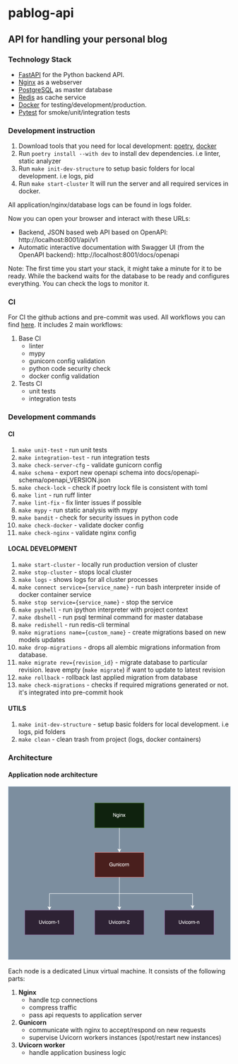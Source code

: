 # pablog-api

## API for handling your personal blog

### Technology Stack
* [FastAPI](https://fastapi.tiangolo.com/) for the Python backend API.
* [Nginx](https://nginx.org/) as a webserver
* [PostgreSQL](https://www.postgresql.org/) as master database
* [Redis](https://redis.io/) as cache service
* [Docker](https://www.docker.com/) for testing/development/production.
* [Pytest](https://docs.pytest.org/en/8.2.x/) for smoke/unit/integration tests

### Development instruction

1) Download tools that you need for local development: [poetry](https://python-poetry.org/), [docker](https://www.docker.com/)
2) Run ```poetry install --with dev``` to install dev dependencies. i.e linter, static analyzer
3) Run ```make init-dev-structure``` to setup basic folders for local development. i.e logs, pid
4) Run ```make start-cluster``` It will run the server and all required services in docker.

All application/nginx/database logs can be found in logs folder.

Now you can open your browser and interact with these URLs:
* Backend, JSON based web API based on OpenAPI: http://localhost:8001/api/v1
* Automatic interactive documentation with Swagger UI (from the OpenAPI backend): http://localhost:8001/docs/openapi

Note: The first time you start your stack, it might take a minute for it to be ready. While the backend waits for the database to be ready and configures everything. You can check the logs to monitor it.

### CI

For CI the github actions and pre-commit was used. All workflows you can find [here](https://github.com/paveleroshkinweb/pablog-api/tree/main/.github/workflows).
It includes 2 main workflows:
1) Base CI 
   * linter
   * mypy
   * gunicorn config validation
   * python code security check
   * docker config validation
2) Tests CI
   * unit tests
   * integration tests


### Development commands
#### CI
1) ```make unit-test``` - run unit tests
2) ```make integration-test``` - run integration tests
3) ```make check-server-cfg``` - validate gunicorn config
4) ```make schema``` - export new openapi schema into docs/openapi-schema/openapi_VERSION.json
5) ```make check-lock``` - check if poetry lock file is consistent with toml
6) ```make lint``` - run ruff linter
7) ```make lint-fix``` - fix linter issues if possible
8) ```make mypy``` - run static analysis with mypy
9) ```make bandit``` - check for security issues in python code
10) ```make check-docker``` - validate docker config
11) ```make check-nginx``` - validate nginx config

#### LOCAL DEVELOPMENT
1) ```make start-cluster``` - locally run production version of cluster
2) ```make stop-cluster``` - stops local cluster
3) ```make logs``` - shows logs for all cluster processes
4) ```make connect service={service_name}``` - run bash interpreter inside of docker container service
5) ```make stop service={service_name}``` - stop the service
6) ```make pyshell``` - run ipython interpreter with project context
7) ```make dbshell``` - run psql terminal command for master database
8) ```make redishell``` - run redis-cli terminal
9) ```make migrations name={custom_name}``` - create migrations based on new models updates
10) ```make drop-migrations``` - drops all alembic migrations information from database.
11) ```make migrate rev={revision_id}``` - migrate database to particular revision. leave empty (```make migrate```) if want to update to latest revision
12) ```make rollback``` - rollback last applied migration from database
13) ```make check-migrations``` - checks if required migrations generated or not. it's integrated into pre-commit hook

#### UTILS
1) ```make init-dev-structure``` - setup basic folders for local development. i.e logs, pid folders
2) ```make clean``` - clean trash from project (logs, docker containers)


### Architecture

#### Application node architecture

![Node structure img](https://github.com/paveleroshkinweb/pablog-api/blob/main/docs/architecture/img/node.drawio.png)

Each node is a dedicated Linux virtual machine. It consists of the following parts:
1) **Nginx**
   * handle tcp connections
   * compress traffic
   * pass api requests to application server
2) **Gunicorn**
   * communicate with nginx to accept/respond on new requests
   * supervise Uvicorn workers instances (spot/restart new instances)
3) **Uvicorn worker**
   * handle application business logic
